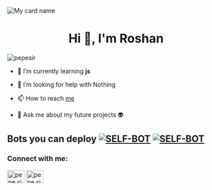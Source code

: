 

![My card name](https://cardivo.vercel.app/api?name=ROSHAN&description=Hi,%20Welcome%20To%20My%20Profile%20❤&image=https://avatars.githubusercontent.com/u/90826638?v=4&s=10?v=4&backgroundColor=%23ecf0f1&instagram=_roshan_p_r_&github=pepesir&twitter=&pattern=leaf&colorPattern=%23eaeaea)

<h1 align="center">Hi 👋, I'm Roshan</h1>

<p align="left"> <img src="https://komarev.com/ghpvc/?username=pepesir&label=Profile%20views&color=0e75b6&style=flat" alt="pepesir" /> </p>


- 🌱 I’m currently learning **js**

- 🤝 I’m looking for help with Nothing

- 📫 How to reach [me](https://Wa.me/+917736622139?text=Hello%20Roshan%20Bro)

- 💬 Ask me about my future projects 👽



## Bots you can deploy <a href="https://github.com/pepesir/Bosco"><img title="SELF-BOT" src="https://img.shields.io/static/v1?label=Bosco&message=Bot&color=black"></a> <a href="https://github.com/pepesir/PEPE-SIR"><img title="SELF-BOT" src="https://img.shields.io/static/v1?label=PEPE-SIR&message=Bot&color=black"></a>

<h3 align="left">Connect with me:</h3>
<p align="left">
<a href="https://instagram.com/_roshan_p_r_" target="blank"><img align="center" src="https://raw.githubusercontent.com/rahuldkjain/github-profile-readme-generator/master/src/images/icons/Social/instagram.svg" alt="pepe.sir_" height="30" width="40" /></a> <a href="[https://chat.whatsapp.com/BzhyWkAEU0t8oVl3s8p94m](https://Wa.me/+917736622139?text=Hello%20Roshan%20Bro)" target="blank"><img align="center" src="https://raw.githubusercontent.com/rahuldkjain/github-profile-readme-generator/master/src/images/icons/Social/whatsapp.svg" alt="pepe.sir_" height="30" width="40" /></a>

</p>


